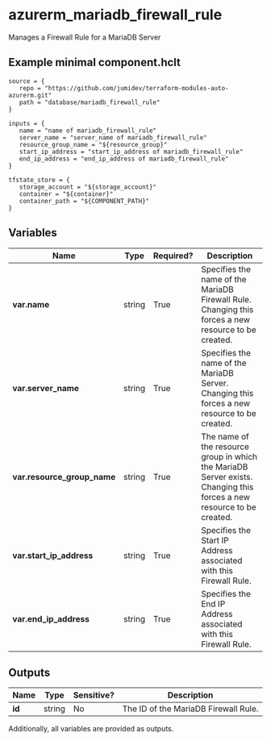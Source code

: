# azurerm_mariadb_firewall_rule

Manages a Firewall Rule for a MariaDB Server

## Example minimal component.hclt

```hcl
source = {
   repo = "https://github.com/jumidev/terraform-modules-auto-azurerm.git" 
   path = "database/mariadb_firewall_rule" 
}

inputs = {
   name = "name of mariadb_firewall_rule" 
   server_name = "server_name of mariadb_firewall_rule" 
   resource_group_name = "${resource_group}" 
   start_ip_address = "start_ip_address of mariadb_firewall_rule" 
   end_ip_address = "end_ip_address of mariadb_firewall_rule" 
}

tfstate_store = {
   storage_account = "${storage_account}" 
   container = "${container}" 
   container_path = "${COMPONENT_PATH}" 
}

```

## Variables

| Name | Type | Required? |  Description |
| ---- | ---- | --------- |  ----------- |
| **var.name** | string | True | Specifies the name of the MariaDB Firewall Rule. Changing this forces a new resource to be created. | 
| **var.server_name** | string | True | Specifies the name of the MariaDB Server. Changing this forces a new resource to be created. | 
| **var.resource_group_name** | string | True | The name of the resource group in which the MariaDB Server exists. Changing this forces a new resource to be created. | 
| **var.start_ip_address** | string | True | Specifies the Start IP Address associated with this Firewall Rule. | 
| **var.end_ip_address** | string | True | Specifies the End IP Address associated with this Firewall Rule. | 



## Outputs

| Name | Type | Sensitive? | Description |
| ---- | ---- | --------- | --------- |
| **id** | string | No  | The ID of the MariaDB Firewall Rule. | 

Additionally, all variables are provided as outputs.
